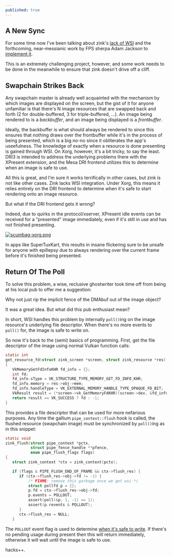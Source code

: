 ```yaml
---
published: true
---
```

## A New Sync

For some time now I've been talking about zink's [lack of WSI](https://gitlab.freedesktop.org/mesa/mesa/-/issues/3608) and the forthcoming, near-messianic work by FPS sherpa Adam Jackson to [implement it](https://gitlab.freedesktop.org/mesa/mesa/-/merge_requests/7661).

This is an extremely challenging project, however, and some work needs to be done in the meanwhile to ensure that zink doesn't drive off a cliff.

## Swapchain Strikes Back
Any swapchain master is already well acquainted with the mechanism by which images are displayed on the screen, but the gist of it for anyone unfamiliar is that there's N image resources that are swapped back and forth (2 for double-buffered, 3 for triple-buffered, ...). An image being rendered to is a *backbuffer*, and an image being displayed is a *frontbuffer*.

Ideally, the backbuffer is what should always be rendered to since this ensures that nothing draws over the frontbuffer while it's in the process of being presented, which is a big no-no since it obliterates the app's useefulness. The knowledge of exactly when a resource is done presenting is gained through WSI. On Xorg, however, it's a bit tricky, to say the least. DRI3 is intended to address the underlying problems there with the XPresent extension, and the Mesa DRI frontend utilizes this to determine when an image is safe to use.

All this is great, and I'm sure it works terrifically in other cases, but zink is not like other cases. Zink lacks WSI integration. Under Xorg, this means it relies entirely on the DRI frontend to determine when it's safe to start rendering onto an image resource.

But what if the DRI frontend gets it wrong?

Indeed, due to quirks in the protocol/xserver, XPresent idle events can be received for a "presented" image immediately, even if it's still in use and has not finished presenting.

[![scumbag-xorg.png]({{site.url}}/assets/scumbag-xorg.png)]({{site.url}}/assets/scumbag-xorg.png)

In apps like SuperTuxKart, this results in insane flickering sure to be unsafe for anyone with epillepsy due to always rendering over the current frame before it's finished being presented.

## Return Of The Poll
To solve this problem, a wise, reclusive ghostwriter took time off from being at his local pub to offer me a suggestion:

Why not just rip the implicit fence of the DMAbuf out of the image object?

It was a great idea. But what did this pub enthusiast mean?

In short, WSI handles this problem by internally `poll()`ing on the image resource's underlying file descriptor. When there's no more events to `poll()` for, the image is safe to write on.

So now it's back to the (semi) basics of programming. First, get the file descriptor of the image using normal Vulkan function calls:
```c
static int
get_resource_fd(struct zink_screen *screen, struct zink_resource *res)
{
   VkMemoryGetFdInfoKHR fd_info = {};
   int fd;
   fd_info.sType = VK_STRUCTURE_TYPE_MEMORY_GET_FD_INFO_KHR;
   fd_info.memory = res->obj->mem;
   fd_info.handleType = VK_EXTERNAL_MEMORY_HANDLE_TYPE_OPAQUE_FD_BIT;
   VkResult result = (*screen->vk_GetMemoryFdKHR)(screen->dev, &fd_info, &fd);
   return result == VK_SUCCESS ? fd : -1;
}
```
This provides a file descriptor that can be used for more nefarious purposes. Any time the gallium `pipe_context::flush` hook is called, the flushed resource (swapchain image) must be synchronized by `poll()`ing as in this snippet:
```c
static void
zink_flush(struct pipe_context *pctx,
           struct pipe_fence_handle **pfence,
           enum pipe_flush_flags flags)
{
   struct zink_context *ctx = zink_context(pctx);

   if (flags & PIPE_FLUSH_END_OF_FRAME && ctx->flush_res) {
      if (ctx->flush_res->obj->fd != -1) {
          /* FIXME: remove this garbage once we get wsi */
          struct pollfd p = {};
          p.fd = ctx->flush_res->obj->fd;
          p.events = POLLOUT;
          assert(poll(&p, 1, -1) == 1);
          assert(p.revents & POLLOUT);
      }
      ctx->flush_res = NULL;
   }
```
The `POLLOUT` event flag is used to determine [when it's safe to write](https://linux.die.net/man/2/poll). If there's no pending usage during present then this will return immediately, otherwise it will wait until the image is safe to use.

hacks++.
